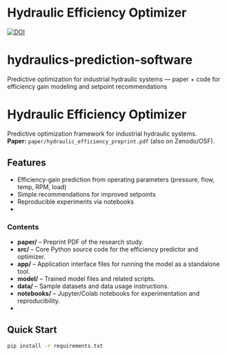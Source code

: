 # Hydraulic Efficiency Optimizer
[![DOI](https://zenodo.org/badge/DOI/10.5281/zenodo.16878253.svg)](https://doi.org/10.5281/zenodo.16878253)

# hydraulics-prediction-software
Predictive optimization for industrial hydraulic systems — paper + code for efficiency gain modeling and setpoint recommendations
# Hydraulic Efficiency Optimizer

Predictive optimization framework for industrial hydraulic systems.  
**Paper:** `paper/hydraulic_efficiency_preprint.pdf` (also on Zenodo/OSF).

## Features
- Efficiency-gain prediction from operating parameters (pressure, flow, temp, RPM, load)
- Simple recommendations for improved setpoints
- Reproducible experiments via notebooks
- 
### Contents
- **paper/** – Preprint PDF of the research study.
- **src/** – Core Python source code for the efficiency predictor and optimizer.
- **app/** – Application interface files for running the model as a standalone tool.
- **model/** – Trained model files and related scripts.
- **data/** – Sample datasets and data usage instructions.
- **notebooks/** – Jupyter/Colab notebooks for experimentation and reproducibility.
- 
## Quick Start
```bash
pip install -r requirements.txt
